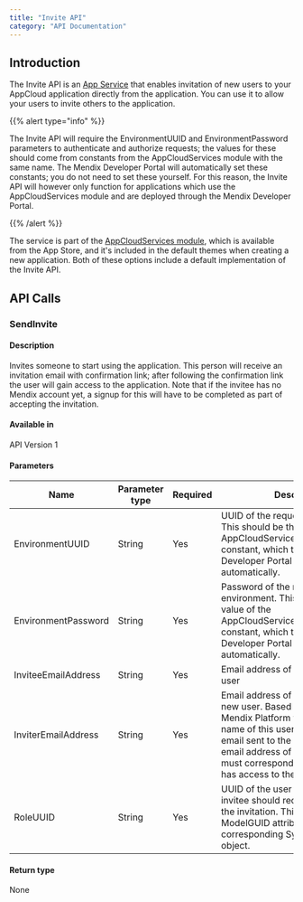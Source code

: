 ```yaml
---
title: "Invite API"
category: "API Documentation"
---
```



## Introduction

The Invite API is an [App Service](/refguide/consumed-app-services) that enables invitation of new users to your AppCloud application directly from the application. You can use it to allow your users to invite others to the application.

{{% alert type="info" %}}

The Invite API will require the EnvironmentUUID and EnvironmentPassword parameters to authenticate and authorize requests; the values for these should come from constants from the AppCloudServices module with the same name. The Mendix Developer Portal will automatically set these constants; you do not need to set these yourself. For this reason, the Invite API will however only function for applications which use the AppCloudServices module and are deployed through the Mendix Developer Portal.

{{% /alert %}}

The service is part of the [AppCloudServices module](https://appstore.home.mendix.com/link/app/934/Mendix/AppCloudServices), which is available from the App Store, and it's included in the default themes when creating a new application. Both of these options include a default implementation of the Invite API.

## API Calls

### SendInvite

#### Description

Invites someone to start using the application. This person will receive an invitation email with confirmation link; after following the confirmation link the user will gain access to the application. Note that if the invitee has no Mendix account yet, a signup for this will have to be completed as part of accepting the invitation.

#### Available in

API Version 1

#### Parameters

| Name | Parameter type | Required | Description |
| --- | --- | --- | --- |
| EnvironmentUUID | String | Yes | UUID of the requesting environment. This should be the value of the AppCloudServices.EnvironmentUUID constant, which the Mendix Developer Portal will fill in automatically. |
| EnvironmentPassword | String | Yes | Password of the requesting environment. This should be the value of the AppCloudServices.EnvironmentUUID constant, which the Mendix Developer Portal will fill in automatically. |
| InviteeEmailAddress | String | Yes | Email address of the to be invited user |
| InviterEmailAddress | String | Yes | Email address of the user inviting the new user. Based on this address, the Mendix Platform will include the name of this user in the invitation email sent to the invitee. Note: The email address of the inviting user must correspond with a user who has access to the application. |
| RoleUUID | String | Yes | UUID of the user role which the invitee should receive on accepting the invitation. This should be the ModelGUID attribute of the corresponding System.UserRole object. |

#### Return type

None
